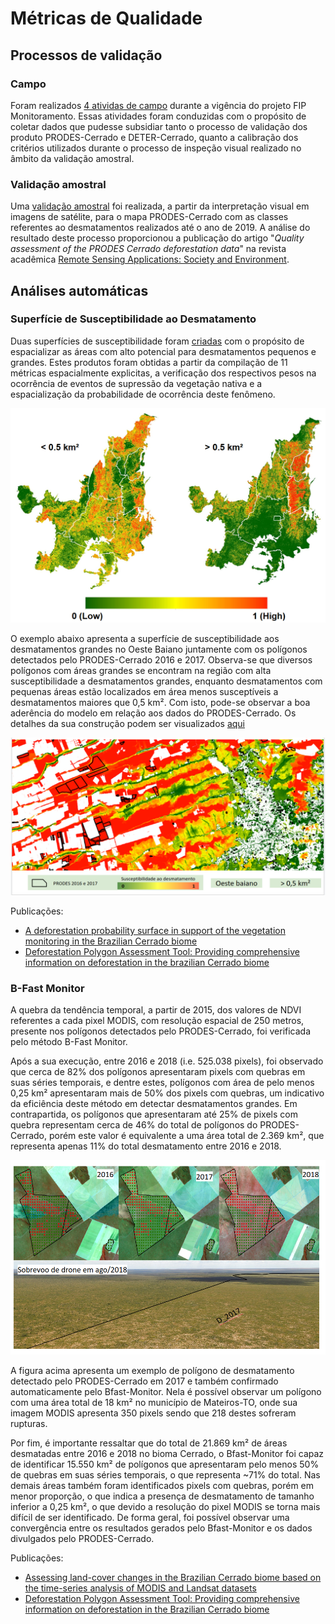 # Métricas de Qualidade

## Processos de validação

### Campo

Foram realizados [4 atividas de campo](/04-metricas_de_avaliacao/#dados-de-campos) durante a vigência do projeto FIP Monitoramento. Essas atividades foram conduzidas com o propósito de coletar dados que pudesse subsidiar tanto o processo de validação dos produto PRODES-Cerrado e DETER-Cerrado, quanto a calibração dos critérios utilizados durante o processo de inspeção visual realizado no âmbito da validação amostral.

### Validação amostral
Uma [validação amostral](/04-metricas_de_avaliacao/#dados-de-validacao-amostral) foi realizada, a partir da interpretação visual em imagens de satélite, para o mapa PRODES-Cerrado com as classes referentes ao desmatamentos realizados até o ano de 2019. A análise do resultado deste processo proporcionou a publicação do artigo "*Quality assessment of the PRODES Cerrado deforestation data*" na revista acadêmica [Remote Sensing Applications: Society and Environment](https://www.journals.elsevier.com/remote-sensing-applications-society-and-environment). 

## Análises automáticas 

### Superfície de Susceptibilidade ao Desmatamento

Duas superfícies de susceptibilidade foram [criadas](/04-metricas_de_avaliacao/#construcao-das-superficies) com o propósito de espacializar as áreas com alto potencial para desmatamentos pequenos e grandes. Estes produtos foram obtidas a partir da compilação de 11 métricas espacialmente explicitas, a verificação dos respectivos pesos na ocorrência de eventos de supressão da vegetação nativa e a espacialização da probabilidade de ocorrência deste fenômeno.

![Superfícies de Susceptibilidade a Desmatamentos superiores e inferiores a 0,5 km² para o bioma Cerrado.](imgs/01/superficies_2_tamanhos.jpg "Superfícies de Susceptibilidade a Desmatamentos superiores e inferiores a 0,5 km² para o bioma Cerrado.")


O exemplo abaixo apresenta a superfície de susceptibilidade aos desmatamentos grandes no Oeste Baiano juntamente com os polígonos detectados pelo PRODES-Cerrado 2016 e 2017. Observa-se que diversos polígonos com áreas grandes se encontram na região com alta susceptibilidade a desmatamentos grandes, enquanto desmatamentos com pequenas áreas estão localizados em área menos susceptíveis a desmatamentos maiores que 0,5 km². Com isto, pode-se observar a boa aderência do modelo em relação aos dados do PRODES-Cerrado. Os detalhes da sua construção podem ser visualizados [aqui](/04-metricas_de_avaliacao/#construcao-das-superficies)

![Superfície de Susceptibilidade a Desmatamentos superiores a 0,5 km² para o Oeste Baiano.](imgs/01/suscep_oeste_baiano.png "Superfície de Susceptibilidade a Desmatamentos superiores a 0,5 km² para o Oeste Baiano.")  

Publicações:  
 * [A deforestation probability surface in support of the vegetation monitoring in the Brazilian Cerrado biome](/pdfs/AGU_Nogueira_et_al.pdf)    
 * [Deforestation Polygon Assessment Tool: Providing comprehensive information on deforestation in the brazilian Cerrado biome](https://www.int-arch-photogramm-remote-sens-spatial-inf-sci.net/XLII-3-W12-2020/213/2020/isprs-archives-XLII-3-W12-2020-213-2020.pdf)  


### B-Fast Monitor

A quebra da tendência temporal, a partir de 2015, dos valores de NDVI referentes a cada pixel MODIS, com resolução espacial de 250 metros, presente nos polígonos detectados pelo PRODES-Cerrado, foi verificada pelo método B-Fast Monitor.

Após a sua execução, entre 2016 e 2018 (i.e. 525.038 pixels), foi observado que cerca de 82% dos polígonos apresentaram pixels com quebras em suas séries temporais, e dentre estes, polígonos com área de pelo menos 0,25 km² apresentaram mais de 50% dos pixels com quebras, um indicativo da eficiência deste método em detectar desmatamentos grandes. Em contrapartida, os polígonos que apresentaram até 25% de pixels com quebra representam cerca de 46% do total de polígonos do PRODES-Cerrado, porém este valor é equivalente a uma área total de 2.369 km², que representa apenas 11% do total desmatamento entre 2016 e 2018.

![Resultado da execução do Bfast-Monitor para um polígono PRODES-Cerrado em Mateiros-TO e fotografia obtida com sobrevoo de drone durante a visita de campo.](imgs/01/bfast.png "Resultado da execução do Bfast-Monitor para um polígono PRODES-Cerrado em Mateiros-TO e fotografia obtida com sobrevoo de drone durante a visita de campo.")

A figura acima apresenta um exemplo de polígono de desmatamento detectado pelo PRODES-Cerrado em 2017 e também confirmado automaticamente pelo Bfast-Monitor. Nela é possível observar um polígono com uma área total de 18 km² no município de Mateiros-TO, onde sua imagem MODIS apresenta 350 pixels sendo que 218 destes sofreram rupturas.

Por fim, é importante ressaltar que do total de 21.869 km² de áreas desmatadas entre 2016 e 2018 no bioma Cerrado, o Bfast-Monitor foi capaz de identificar 15.550 km² de polígonos que apresentaram pelo menos 50% de quebras em suas séries temporais, o que representa ~71% do total. Nas demais áreas também foram identificados pixels com quebras, porém em menor proporção, o que indica a presença de desmatamento de tamanho inferior a 0,25 km², o que devido a resolução do pixel MODIS se torna mais difícil de ser identificado. De forma geral, foi possível observar uma convergência entre os resultados gerados pelo Bfast-Monitor e os dados divulgados pelo PRODES-Cerrado.  

Publicações:  

+ [Assessing land-cover changes in the Brazilian Cerrado biome based on the time-series analysis of MODIS and Landsat datasets](/pdfs/AGU_Parente_et_al.pdf)  
+ [Deforestation Polygon Assessment Tool: Providing comprehensive information on deforestation in the Brazilian Cerrado biome](https://www.int-arch-photogramm-remote-sens-spatial-inf-sci.net/XLII-3-W12-2020/213/2020/isprs-archives-XLII-3-W12-2020-213-2020.pdf)  



